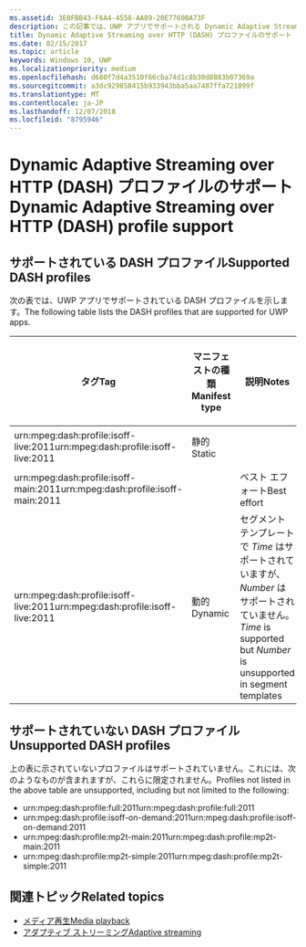 ```yaml
---
ms.assetid: 3E0FBB43-F6A4-4558-AA89-20E7760BA73F
description: この記事では、UWP アプリでサポートされる Dynamic Adaptive Streaming over HTTP (DASH) プロファイルの一覧を示します。
title: Dynamic Adaptive Streaming over HTTP (DASH) プロファイルのサポート
ms.date: 02/15/2017
ms.topic: article
keywords: Windows 10, UWP
ms.localizationpriority: medium
ms.openlocfilehash: d680f7d4a3510f66cba74d1c8b30d8883b07369a
ms.sourcegitcommit: a3dc929858415b933943bba5aa7487ffa721899f
ms.translationtype: MT
ms.contentlocale: ja-JP
ms.lasthandoff: 12/07/2018
ms.locfileid: "8795946"
---
```

# <a name="dynamic-adaptive-streaming-over-http-dash-profile-support"></a><span data-ttu-id="8c9c1-104">Dynamic Adaptive Streaming over HTTP (DASH) プロファイルのサポート</span><span class="sxs-lookup"><span data-stu-id="8c9c1-104">Dynamic Adaptive Streaming over HTTP (DASH) profile support</span></span>


## <a name="supported-dash-profiles"></a><span data-ttu-id="8c9c1-105">サポートされている DASH プロファイル</span><span class="sxs-lookup"><span data-stu-id="8c9c1-105">Supported DASH profiles</span></span>
<span data-ttu-id="8c9c1-106">次の表では、UWP アプリでサポートされている DASH プロファイルを示します。</span><span class="sxs-lookup"><span data-stu-id="8c9c1-106">The following table lists the DASH profiles that are supported for UWP apps.</span></span>

|<span data-ttu-id="8c9c1-107">タグ</span><span class="sxs-lookup"><span data-stu-id="8c9c1-107">Tag</span></span> | <span data-ttu-id="8c9c1-108">マニフェストの種類</span><span class="sxs-lookup"><span data-stu-id="8c9c1-108">Manifest type</span></span> | <span data-ttu-id="8c9c1-109">説明</span><span class="sxs-lookup"><span data-stu-id="8c9c1-109">Notes</span></span>|<span data-ttu-id="8c9c1-110">7 月にリリースされた Windows 10</span><span class="sxs-lookup"><span data-stu-id="8c9c1-110">July release of Windows 10</span></span>|<span data-ttu-id="8c9c1-111">Windows 10 バージョン 1511</span><span class="sxs-lookup"><span data-stu-id="8c9c1-111">Windows 10, Version 1511</span></span>|<span data-ttu-id="8c9c1-112">Windows 10 バージョン 1607</span><span class="sxs-lookup"><span data-stu-id="8c9c1-112">Windows 10, Version 1607</span></span> |<span data-ttu-id="8c9c1-113">Windows 10 バージョン 1607</span><span class="sxs-lookup"><span data-stu-id="8c9c1-113">Windows 10, Version 1607</span></span> |<span data-ttu-id="8c9c1-114">Windows 10 Version 1703</span><span class="sxs-lookup"><span data-stu-id="8c9c1-114">Windows 10, Version 1703</span></span>|
|----------------|------|-------|-----------|--------------|---------|-------|--------|
|<span data-ttu-id="8c9c1-115">urn:mpeg&#58;dash:profile:isoff-live:2011</span><span class="sxs-lookup"><span data-stu-id="8c9c1-115">urn:mpeg&#58;dash:profile:isoff-live:2011</span></span> | <span data-ttu-id="8c9c1-116">静的</span><span class="sxs-lookup"><span data-stu-id="8c9c1-116">Static</span></span> |     |<span data-ttu-id="8c9c1-117">サポートされる</span><span class="sxs-lookup"><span data-stu-id="8c9c1-117">Supported</span></span>            |  <span data-ttu-id="8c9c1-118">サポートされる</span><span class="sxs-lookup"><span data-stu-id="8c9c1-118">Supported</span></span>              | <span data-ttu-id="8c9c1-119">サポートされる</span><span class="sxs-lookup"><span data-stu-id="8c9c1-119">Supported</span></span>        |<span data-ttu-id="8c9c1-120">サポートされる</span><span class="sxs-lookup"><span data-stu-id="8c9c1-120">Supported</span></span>| <span data-ttu-id="8c9c1-121">サポートされる</span><span class="sxs-lookup"><span data-stu-id="8c9c1-121">Supported</span></span>|
|<span data-ttu-id="8c9c1-122">urn:mpeg&#58;dash:profile:isoff-main:2011</span><span class="sxs-lookup"><span data-stu-id="8c9c1-122">urn:mpeg&#58;dash:profile:isoff-main:2011</span></span> |        | <span data-ttu-id="8c9c1-123">ベスト エフォート</span><span class="sxs-lookup"><span data-stu-id="8c9c1-123">Best effort</span></span> | <span data-ttu-id="8c9c1-124">サポートされる</span><span class="sxs-lookup"><span data-stu-id="8c9c1-124">Supported</span></span>            |  <span data-ttu-id="8c9c1-125">サポートされる</span><span class="sxs-lookup"><span data-stu-id="8c9c1-125">Supported</span></span>              | <span data-ttu-id="8c9c1-126">サポートされる</span><span class="sxs-lookup"><span data-stu-id="8c9c1-126">Supported</span></span>        |<span data-ttu-id="8c9c1-127">サポートされる</span><span class="sxs-lookup"><span data-stu-id="8c9c1-127">Supported</span></span>| <span data-ttu-id="8c9c1-128">サポートされる</span><span class="sxs-lookup"><span data-stu-id="8c9c1-128">Supported</span></span>|
|<span data-ttu-id="8c9c1-129">urn:mpeg&#58;dash:profile:isoff-live:2011</span><span class="sxs-lookup"><span data-stu-id="8c9c1-129">urn:mpeg&#58;dash:profile:isoff-live:2011</span></span> | <span data-ttu-id="8c9c1-130">動的</span><span class="sxs-lookup"><span data-stu-id="8c9c1-130">Dynamic</span></span> | <span data-ttu-id="8c9c1-131">セグメント テンプレートで $Time$ はサポートされていますが、$Number$ はサポートされていません。</span><span class="sxs-lookup"><span data-stu-id="8c9c1-131">$Time$ is supported but $Number$ is unsupported in segment templates</span></span> | <span data-ttu-id="8c9c1-132">サポートされない</span><span class="sxs-lookup"><span data-stu-id="8c9c1-132">Not Supported</span></span>            | <span data-ttu-id="8c9c1-133">サポートされない</span><span class="sxs-lookup"><span data-stu-id="8c9c1-133">Not Supported</span></span>              | <span data-ttu-id="8c9c1-134">サポートされない</span><span class="sxs-lookup"><span data-stu-id="8c9c1-134">Not Supported</span></span>        |<span data-ttu-id="8c9c1-135">サポートされない</span><span class="sxs-lookup"><span data-stu-id="8c9c1-135">Not Supported</span></span>| <span data-ttu-id="8c9c1-136">サポートされる</span><span class="sxs-lookup"><span data-stu-id="8c9c1-136">Supported</span></span>|


## <a name="unsupported-dash-profiles"></a><span data-ttu-id="8c9c1-137">サポートされていない DASH プロファイル</span><span class="sxs-lookup"><span data-stu-id="8c9c1-137">Unsupported DASH profiles</span></span>
<span data-ttu-id="8c9c1-138">上の表に示されていないプロファイルはサポートされていません。これには、次のようなものが含まれますが、これらに限定されません。</span><span class="sxs-lookup"><span data-stu-id="8c9c1-138">Profiles not listed in the above table are unsupported, including but not limited to the following:</span></span>

* <span data-ttu-id="8c9c1-139">urn:mpeg&#58;dash:profile:full:2011</span><span class="sxs-lookup"><span data-stu-id="8c9c1-139">urn:mpeg&#58;dash:profile:full:2011</span></span>
* <span data-ttu-id="8c9c1-140">urn:mpeg&#58;dash:profile:isoff-on-demand:2011</span><span class="sxs-lookup"><span data-stu-id="8c9c1-140">urn:mpeg&#58;dash:profile:isoff-on-demand:2011</span></span>
* <span data-ttu-id="8c9c1-141">urn:mpeg&#58;dash:profile:mp2t-main:2011</span><span class="sxs-lookup"><span data-stu-id="8c9c1-141">urn:mpeg&#58;dash:profile:mp2t-main:2011</span></span>
* <span data-ttu-id="8c9c1-142">urn:mpeg&#58;dash:profile:mp2t-simple:2011</span><span class="sxs-lookup"><span data-stu-id="8c9c1-142">urn:mpeg&#58;dash:profile:mp2t-simple:2011</span></span>


## <a name="related-topics"></a><span data-ttu-id="8c9c1-143">関連トピック</span><span class="sxs-lookup"><span data-stu-id="8c9c1-143">Related topics</span></span>

* [<span data-ttu-id="8c9c1-144">メディア再生</span><span class="sxs-lookup"><span data-stu-id="8c9c1-144">Media playback</span></span>](media-playback.md)
* [<span data-ttu-id="8c9c1-145">アダプティブ ストリーミング</span><span class="sxs-lookup"><span data-stu-id="8c9c1-145">Adaptive streaming</span></span>](adaptive-streaming.md)
 

 




